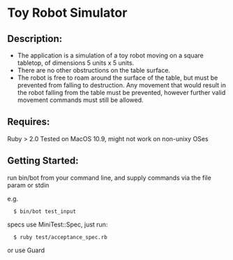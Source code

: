 Toy Robot Simulator
===================

Description:
------------
+ The application is a simulation of a toy robot moving on a square tabletop, of dimensions 5 units x 5 units.
+ There are no other obstructions on the table surface.
+ The robot is free to roam around the surface of the table, but must be prevented from falling to destruction.
  Any movement that would result in the robot falling from the table must be prevented,
  however further valid movement commands must still be allowed.

Requires:
---------
Ruby > 2.0
Tested on MacOS 10.9, might not work on non-unixy OSes

Getting Started:
----------------

run bin/bot from your command line, and supply commands via the file param or stdin

e.g.
```
  $ bin/bot test_input
```

specs use MiniTest::Spec, just run:
```
  $ ruby test/acceptance_spec.rb
```

or use Guard
